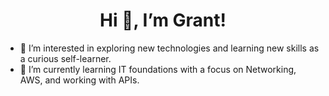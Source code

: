 <h1 align="center">
  Hi 👋, I’m Grant!
</h1>

- 👀 I’m interested in exploring new technologies and learning new skills as a curious self-learner. 
- 🌱 I’m currently learning IT foundations with a focus on Networking, AWS, and working with APIs.

<!---
GrantMcGill88/GrantMcGill88 is a ✨ special ✨ repository because its `README.md` (this file) appears on your GitHub profile.
You can click the Preview link to take a look at your changes.
--->
